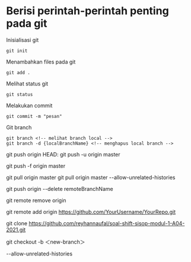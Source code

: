# Berisi perintah-perintah penting pada git

Inisialisasi git

``` 
git init
```

Menambahkan files pada git

```
git add .
```

Melihat status git

```
git status
```

Melakukan commit

```
git commit -m "pesan"
```

Git branch

```
git branch <!-- melihat branch local -->
git branch -d {localBranchName} <!-- menghapus local branch -->
```

git push origin HEAD:<remoteBranch> 
git push -u origin master

git push -f origin master

git pull origin master
git pull origin master --allow-unrelated-histories

git push origin --delete remoteBranchName

git remote remove origin

git remote add origin https://github.com/YourUsername/YourRepo.git

git clone https://github.com/reyhannaufal/soal-shift-sisop-modul-1-A04-2021.git

git checkout -b ＜new-branch＞

--allow-unrelated-histories